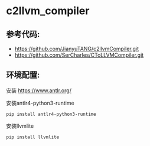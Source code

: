 # c2llvm_compiler

## 参考代码:
- https://github.com/JianyuTANG/c2llvmCompiler.git
- https://github.com/SerCharles/CToLLVMCompiler.git

## 环境配置:

安装 https://www.antlr.org/

安装antlr4-python3-runtime

``` 
pip install antlr4-python3-runtime
```

安装llvmlite

```
pip install llvmlite
```

